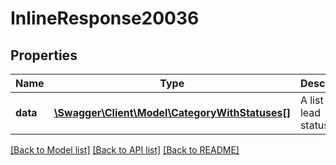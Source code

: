 # InlineResponse20036

## Properties
Name | Type | Description | Notes
------------ | ------------- | ------------- | -------------
**data** | [**\Swagger\Client\Model\CategoryWithStatuses[]**](CategoryWithStatuses.md) | A list of lead statuses | [optional] 

[[Back to Model list]](../../README.md#documentation-for-models) [[Back to API list]](../../README.md#documentation-for-api-endpoints) [[Back to README]](../../README.md)

